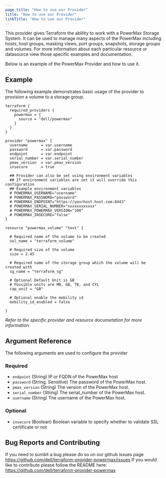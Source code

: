 ```yaml
---
page_title: "How to use our Provider"
title: "How to use our Provider"
linkTitle: "How to use our Provider"
---
```


<!--
Copyright (c) 2023 Dell Inc., or its subsidiaries. All Rights Reserved.

Licensed under the Mozilla Public License Version 2.0 (the "License");
you may not use this file except in compliance with the License.
You may obtain a copy of the License at

    http://mozilla.org/MPL/2.0/


Unless required by applicable law or agreed to in writing, software
distributed under the License is distributed on an "AS IS" BASIS,
WITHOUT WARRANTIES OR CONDITIONS OF ANY KIND, either express or implied.
See the License for the specific language governing permissions and
limitations under the License.
-->

This provider gives Terraform the ablility to work with a PowerMax Storage System.
It can be used to manage many aspects of the PowerMax including hosts, host groups, masking views, port groups, snapshots, storage groups and volumes.
For more information about each particular resource or datasource view those specific examples and documentation.

Below is an example of the PowerMax Provider and how to use it.
## Example 

The following example demonstrates basic usage of the provider to provision a volume to a storage group. 

```
terraform {
  required_providers {
    powermax = {
      source = "dell/powermax"
    }
  }
}

provider "powermax" {
  username      = var.username
  password      = var.password
  endpoint      = var.endpoint
  serial_number = var.serial_number
  pmax_version  = var.pmax_version
  insecure      = true

  ## Provider can also be set using environment variables
  ## If environment variables are set it will override this configuration
  ## Example environment variables
  # POWERMAX_USERNAME="username"
  # POWERMAX_PASSWORD="password"
  # POWERMAX_ENDPOINT="https://yourhost.host.com:8443"
  # POWERMAX_SERIAL_NUMBER="xxxxxxxxxxxx"
  # POWERMAX_POWERMAX_VERSION="100"
  # POWERMAX_INSECURE="false"
}

resource "powermax_volume" "test" {

  # Required name of the volume to be created
  vol_name = "terraform_volume"

  # Required size of the volume
  size = 2.45

  # Required name of the storage group which the volume will be created with
  sg_name = "terraform_sg"

  # Optional Default Unit is GB
  # Possible units are MB, GB, TB, and CYL
  cap_unit = "GB"

  # Optional enable the mobility id 
  mobility_id_enabled = false

}
```

*Refer to the specific provider and resource documetation for more information*

## Argument Reference

The following arguments are used to configure the provider

### Required

- `endpoint` (String) IP or FQDN of the PowerMax host
- `password` (String, Sensitive) The password of the PowerMax host.
- `pmax_version` (String) The version of the PowerMax host.
- `serial_number` (String) The serial_number of the PowerMax host.
- `username` (String) The username of the PowerMax host.

### Optional

- `insecure` (Boolean) Boolean variable to specify whether to validate SSL certificate or not.

## Bug Reports and Contributing

If you need to sumbit a bug please do so on our github issues page https://github.com/dell/terraform-provider-powermax/issues
If you would like to contribute please follow the README here: https://github.com/dell/terraform-provider-powermax